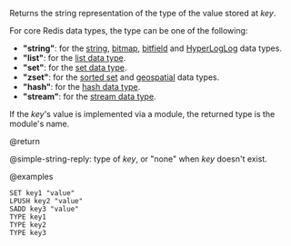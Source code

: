 Returns the string representation of the type of the value stored at _key_.

For core Redis data types, the type can be one of the following:

* **"string"**: for the [string](/docs/data-types/strings), [bitmap](/docs/data-types/bitmaps), [bitfield](/docs/data-types/bitfields) and [HyperLogLog](/docs/data-types/hyperloglogs) data types.
* **"list"**: for the [list data type](/docs/data-types/lists).
* **"set"**: for the [set data type](/docs/data-types/sets).
* **"zset"**: for the [sorted set](/docs/data-types/sorted-sets) and [geospatial](/docs/data-types/geospatial) data types.
* **"hash"**: for the [hash data type](/docs/data-types/hashes).
* **"stream"**: for the [stream data type](/docs/data-types/streams).

If the _key_'s value is implemented via a module, the returned type is the module's name.

@return

@simple-string-reply: type of _key_, or "none" when _key_ doesn't exist.

@examples

```cli
SET key1 "value"
LPUSH key2 "value"
SADD key3 "value"
TYPE key1
TYPE key2
TYPE key3
```
